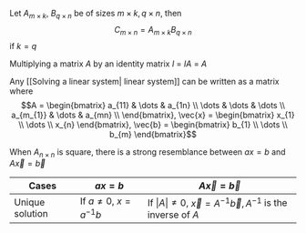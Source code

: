 Let $A_{m\times k}$, $B_{q\times n}$ be of sizes $m\times k, q\times n$, then
$$C_{m\times n} = A_{m\times k}B_{q\times n}$$
if $k = q$

Multiplying a matrix $A$ by an identity matrix $I$ = $IA$ = $A$

Any [[Solving a linear system| linear system]] can be written as a matrix
where 
$$A = \begin{bmatrix}
a_{11} & \dots & a_{1n} \\
\dots & \dots & \dots \\
a_{m_{1}} & \dots & a_{mn} \\
\end{bmatrix}, \vec{x} = \begin{bmatrix}
x_{1} \\
\dots \\
x_{n}
\end{bmatrix}, \vec{b} = \begin{bmatrix}
b_{1} \\
\dots \\
b_{m}
\end{bmatrix}$$

When $A_{n\times n}$ is square, there is a strong resemblance between $ax = b$ and $A\vec{x} = \vec{b}$

| Cases | $ax = b$ | $A\vec{x} = \vec{b}$ |
| ---- | ---- | ---- |
| Unique solution | If $a\neq 0$, $x = a^{-1}b$ | If $\|A\| \neq 0$, $\vec{x} = A^{-1}\vec{b}, A^{-1}$ is the inverse of $A$ |

